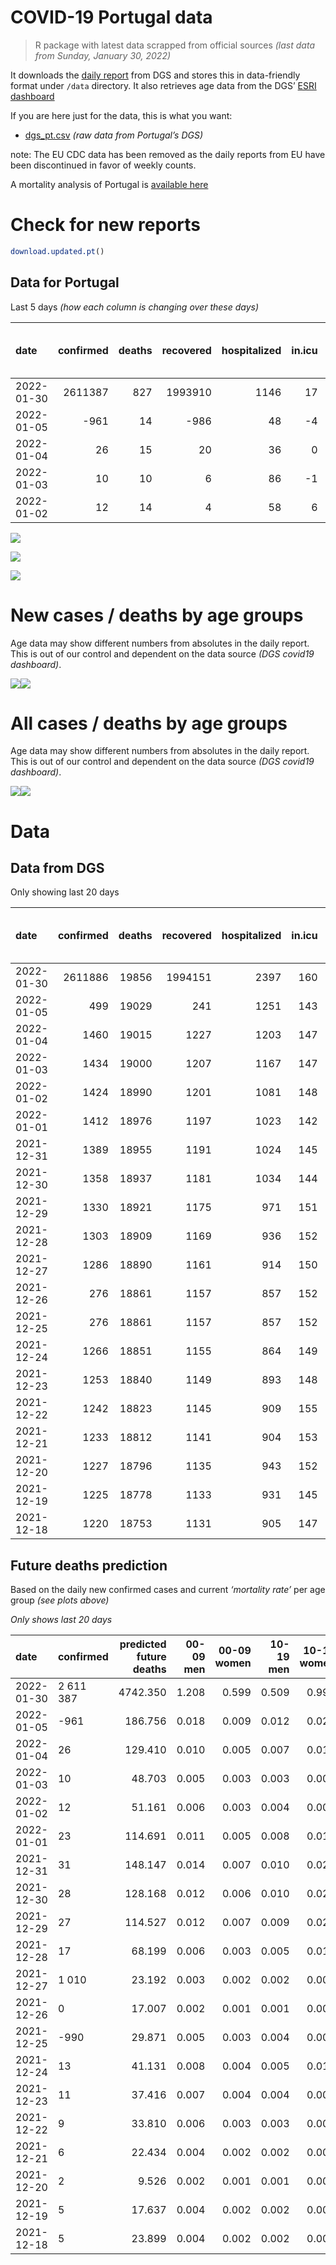 COVID-19 Portugal data
================

> R package with latest data scrapped from official sources *(last data
> from Sunday, January 30, 2022)*

It downloads the [daily
report](https://covid19.min-saude.pt/relatorio-de-situacao/) from DGS
and stores this in data-friendly format under `/data` directory. It also
retrieves age data from the DGS’ [ESRI
dashboard](https://covid19.min-saude.pt/ponto-de-situacao-atual-em-portugal/)

If you are here just for the data, this is what you want:

-   [dgs\_pt.csv](raw/master/data/dgs_pt.csv) *(raw data from Portugal’s
    DGS)*

note: The EU CDC data has been removed as the daily reports from EU have
been discontinued in favor of weekly counts.

A mortality analysis of Portugal is [available
here](https://averissimo.github.io/covid19-analysis/mortality.html)

# Check for new reports

``` r
download.updated.pt()
```

## Data for Portugal

Last 5 days *(how each column is changing over these days)*

| date       | confirmed | deaths | recovered | hospitalized | in.icu | first vaccine | second vaccine | confirmed m 00-09 | confirmed w 00-09 | confirmed m 10-19 | confirmed w 10-19 | confirmed m 20-29 | confirmed w 20-29 | confirmed m 30-39 | confirmed w 30-39 | confirmed m 40-49 | confirmed w 40-49 | confirmed m 50-59 | confirmed w 50-59 | confirmed m 60-69 | confirmed w 60-69 | confirmed m 70-79 | confirmed w 70-79 | confirmed m 80+ | confirmed w 80+ | death m 00-09 | death w 00-09 | death m 10-19 | death w 10-19 | death m 20-29 | death w 20-29 | death m 30-39 | death w 30-39 | death m 40-49 | death w 40-49 | death m 50-59 | death w 50-59 | death m 60-69 | death w 60-69 | death m 70-79 | death w 70-79 | death m 80+ | death w 80+ | contacts |
|:-----------|----------:|-------:|----------:|-------------:|-------:|--------------:|---------------:|------------------:|------------------:|------------------:|------------------:|------------------:|------------------:|------------------:|------------------:|------------------:|------------------:|------------------:|------------------:|------------------:|------------------:|------------------:|------------------:|----------------:|----------------:|--------------:|--------------:|--------------:|--------------:|--------------:|--------------:|--------------:|--------------:|--------------:|--------------:|--------------:|--------------:|--------------:|--------------:|--------------:|--------------:|------------:|------------:|---------:|
| 2022-01-30 |   2611387 |    827 |   1993910 |         1146 |     17 |            NA |             NA |             79298 |             75225 |             83802 |             81537 |             74597 |             83451 |             82394 |            102865 |             92083 |            115104 |             56045 |             66573 |             29018 |             34321 |             15525 |             18122 |            7840 |           13142 |             0 |             0 |             0 |             0 |             2 |             3 |             4 |             0 |             4 |             6 |            23 |            12 |            45 |            30 |           115 |            65 |         255 |         263 |       NA |
| 2022-01-05 |      -961 |     14 |      -986 |           48 |     -4 |            NA |             NA |              1188 |              1081 |              2043 |              2266 |              3657 |              3931 |              3301 |              3497 |              3473 |              3964 |              2817 |              3125 |              1428 |              1621 |               631 |               727 |             293 |             457 |             0 |             0 |             0 |             0 |             0 |             0 |             0 |             0 |             0 |             0 |             1 |             0 |             4 |             0 |             3 |             1 |           3 |           2 |       NA |
| 2022-01-04 |        26 |     15 |        20 |           36 |      0 |            NA |             NA |               630 |               595 |              1216 |              1410 |              2484 |              2528 |              2140 |              2227 |              2294 |              2684 |              1936 |              2044 |              1024 |              1096 |               426 |               473 |             212 |             316 |             0 |             0 |             0 |             0 |             0 |             0 |             0 |             0 |             0 |             0 |             1 |             1 |             1 |             0 |             4 |             3 |           3 |           2 |       NA |
| 2022-01-03 |        10 |     10 |         6 |           86 |     -1 |            NA |             NA |               339 |               335 |               522 |               551 |               913 |              1041 |               924 |               952 |               928 |              1084 |               759 |               852 |               381 |               409 |               144 |               171 |              78 |             130 |             0 |             0 |             0 |             0 |             0 |             0 |             0 |             0 |             0 |             0 |             0 |             0 |             1 |             0 |             1 |             2 |           4 |           2 |       NA |
| 2022-01-02 |        12 |     14 |         4 |           58 |      6 |            NA |             NA |               367 |               388 |               594 |               643 |               946 |              1081 |               891 |              1015 |               917 |              1156 |               775 |               869 |               405 |               439 |               154 |               222 |              72 |             140 |             0 |             0 |             0 |             0 |             0 |             0 |             0 |             0 |             0 |             0 |             0 |             1 |             0 |             0 |             4 |             1 |           4 |           4 |       NA |

![](README_files/figure-gfm/totals-1.svg)<!-- -->

![](README_files/figure-gfm/differential-1.svg)<!-- -->

![](README_files/figure-gfm/differential_7days-1.svg)<!-- -->

# New cases / deaths by age groups

Age data may show different numbers from absolutes in the daily report.
This is out of our control and dependent on the data source *(DGS
covid19 dashboard)*.

![](README_files/figure-gfm/new_cases_deaths-1.svg)<!-- -->![](README_files/figure-gfm/new_cases_deaths-2.svg)<!-- -->

# All cases / deaths by age groups

Age data may show different numbers from absolutes in the daily report.
This is out of our control and dependent on the data source *(DGS
covid19 dashboard)*.

![](README_files/figure-gfm/total_cases_deaths-1.svg)<!-- -->![](README_files/figure-gfm/total_cases_deaths-2.svg)<!-- -->

# Data

## Data from DGS

Only showing last 20 days

| date       | confirmed | deaths | recovered | hospitalized | in.icu | confirmed m 00-09 | confirmed w 00-09 | confirmed m 10-19 | confirmed w 10-19 | confirmed m 20-29 | confirmed w 20-29 | confirmed m 30-39 | confirmed w 30-39 | confirmed m 40-49 | confirmed w 40-49 | confirmed m 50-59 | confirmed w 50-59 | confirmed m 60-69 | confirmed w 60-69 | confirmed m 70-79 | confirmed w 70-79 | confirmed m 80+ | confirmed w 80+ | death m 00-09 | death w 00-09 | death m 10-19 | death w 10-19 | death m 20-29 | death w 20-29 | death m 30-39 | death w 30-39 | death m 40-49 | death w 40-49 | death m 50-59 | death w 50-59 | death m 60-69 | death w 60-69 | death m 70-79 | death w 70-79 | death m 80+ | death w 80+ | first vaccine | second vaccine | contacts |
|:-----------|----------:|-------:|----------:|-------------:|-------:|------------------:|------------------:|------------------:|------------------:|------------------:|------------------:|------------------:|------------------:|------------------:|------------------:|------------------:|------------------:|------------------:|------------------:|------------------:|------------------:|----------------:|----------------:|--------------:|--------------:|--------------:|--------------:|--------------:|--------------:|--------------:|--------------:|--------------:|--------------:|--------------:|--------------:|--------------:|--------------:|--------------:|--------------:|------------:|------------:|--------------:|---------------:|---------:|
| 2022-01-30 |   2611886 |  19856 |   1994151 |         2397 |    160 |            131286 |            125484 |            164678 |            163186 |            199752 |            210368 |            190759 |            221715 |            204516 |            250647 |            148374 |            178917 |             93326 |            104703 |             53833 |             61195 |           36955 |           69774 |             2 |             1 |             1 |             2 |            10 |             8 |            32 |            21 |           121 |            81 |           414 |           177 |          1264 |           565 |          2679 |          1631 |        5928 |        6919 |            NA |             NA |   624599 |
| 2022-01-05 |       499 |  19029 |       241 |         1251 |    143 |             51988 |             50259 |             80876 |             81649 |            125155 |            126917 |            108365 |            118850 |            112433 |            135543 |             92329 |            112344 |             64308 |             70382 |             38308 |             43073 |           29115 |           56632 |             2 |             1 |             1 |             2 |             8 |             5 |            28 |            21 |           117 |            75 |           391 |           165 |          1219 |           535 |          2564 |          1566 |        5673 |        6656 |            NA |             NA |       NA |
| 2022-01-04 |      1460 |  19015 |      1227 |         1203 |    147 |             50800 |             49178 |             78833 |             79383 |            121498 |            122986 |            105064 |            115353 |            108960 |            131579 |             89512 |            109219 |             62880 |             68761 |             37677 |             42346 |           28822 |           56175 |             2 |             1 |             1 |             2 |             8 |             5 |            28 |            21 |           117 |            75 |           390 |           165 |          1215 |           535 |          2561 |          1565 |        5670 |        6654 |            NA |             NA |       NA |
| 2022-01-03 |      1434 |  19000 |      1207 |         1167 |    147 |             50170 |             48583 |             77617 |             77973 |            119014 |            120458 |            102924 |            113126 |            106666 |            128895 |             87576 |            107175 |             61856 |             67665 |             37251 |             41873 |           28610 |           55859 |             2 |             1 |             1 |             2 |             8 |             5 |            28 |            21 |           117 |            75 |           389 |           164 |          1214 |           535 |          2557 |          1562 |        5667 |        6652 |            NA |             NA |       NA |
| 2022-01-02 |      1424 |  18990 |      1201 |         1081 |    148 |             49831 |             48248 |             77095 |             77422 |            118101 |            119417 |            102000 |            112174 |            105738 |            127811 |             86817 |            106323 |             61475 |             67256 |             37107 |             41702 |           28532 |           55729 |             2 |             1 |             1 |             2 |             8 |             5 |            28 |            21 |           117 |            75 |           389 |           164 |          1213 |           535 |          2556 |          1560 |        5663 |        6650 |            NA |             NA |       NA |
| 2022-01-01 |      1412 |  18976 |      1197 |         1023 |    142 |             49464 |             47860 |             76501 |             76779 |            117155 |            118336 |            101109 |            111159 |            104821 |            126655 |             86042 |            105454 |             61070 |             66817 |             36953 |             41480 |           28460 |           55589 |             2 |             1 |             1 |             2 |             8 |             5 |            28 |            21 |           117 |            75 |           389 |           163 |          1213 |           535 |          2552 |          1559 |        5659 |        6646 |            NA |             NA |       NA |
| 2021-12-31 |      1389 |  18955 |      1191 |         1024 |    145 |             48735 |             47202 |             75187 |             75381 |            115010 |            116121 |             99190 |            109112 |            102877 |            124323 |             84444 |            103597 |             60235 |             65887 |             36585 |             41018 |           28287 |           55276 |             2 |             1 |             1 |             2 |             8 |             5 |            27 |            21 |           117 |            75 |           388 |           163 |          1209 |           534 |          2547 |          1557 |        5657 |        6641 |            NA |             NA |       NA |
| 2021-12-30 |      1358 |  18937 |      1181 |         1034 |    144 |             47830 |             46310 |             73467 |             73495 |            112090 |            113036 |             96661 |            106369 |            100289 |            121220 |             82462 |            101239 |             59173 |             64625 |             36082 |             40391 |           28063 |           54894 |             2 |             1 |             1 |             2 |             8 |             5 |            27 |            21 |           117 |            74 |           388 |           163 |          1208 |           534 |          2545 |          1553 |        5650 |        6638 |            NA |             NA |       NA |
| 2021-12-29 |      1330 |  18921 |      1175 |          971 |    151 |             47019 |             45541 |             71874 |             71736 |            109246 |            110145 |             94312 |            103959 |             97954 |            118272 |             80531 |             98948 |             58125 |             63443 |             35654 |             39868 |           27879 |           54572 |             2 |             1 |             1 |             2 |             8 |             5 |            27 |            21 |           117 |            74 |           386 |           163 |          1208 |           534 |          2542 |          1551 |        5644 |        6635 |            NA |             NA |       NA |
| 2021-12-28 |      1303 |  18909 |      1169 |          936 |    152 |             46253 |             44693 |             70362 |             70087 |            106635 |            107386 |             92158 |            101543 |             95693 |            115474 |             78777 |             96918 |             57168 |             62406 |             35264 |             39416 |           27700 |           54312 |             2 |             1 |             1 |             2 |             8 |             5 |            27 |            21 |           117 |            74 |           386 |           163 |          1206 |           534 |          2541 |          1548 |        5642 |        6631 |            NA |             NA |       NA |
| 2021-12-27 |      1286 |  18890 |      1161 |          914 |    150 |             45827 |             44279 |             69467 |             69110 |            104835 |            105556 |             90756 |            100018 |             94182 |            113705 |             77590 |             95573 |             56530 |             61740 |             35037 |             39174 |           27593 |           54167 |             2 |             1 |             1 |             2 |             8 |             5 |            27 |            21 |           117 |            74 |           386 |           162 |          1202 |           532 |          2538 |          1547 |        5639 |        6626 |            NA |             NA |       NA |
| 2021-12-26 |       276 |  18861 |      1157 |          857 |    152 |             45638 |             44084 |             69142 |             68680 |            104131 |            104803 |             90179 |             99478 |             93617 |            113086 |             77226 |             95175 |             56331 |             61519 |             34967 |             39102 |           27552 |           54115 |             2 |             1 |             1 |             2 |             8 |             5 |            27 |            21 |           117 |            74 |           385 |           162 |          1200 |           532 |          2535 |          1546 |        5632 |        6624 |            NA |             NA |       NA |
| 2021-12-25 |       276 |  18861 |      1157 |          857 |    152 |             45486 |             43951 |             68938 |             68442 |            103746 |            104340 |             89854 |             99155 |             93313 |            112754 |             76983 |             94952 |             56204 |             61409 |             34919 |             39060 |           27522 |           54064 |             2 |             1 |             1 |             2 |             8 |             5 |            27 |            21 |           117 |            74 |           385 |           162 |          1200 |           531 |          2533 |          1544 |        5626 |        6622 |            NA |             NA |       NA |
| 2021-12-24 |      1266 |  18851 |      1155 |          864 |    149 |             45129 |             43567 |             68306 |             67707 |            102661 |            103225 |             89012 |             98242 |             92443 |            111882 |             76358 |             94323 |             55908 |             61079 |             34821 |             38937 |           27486 |           53997 |             2 |             1 |             1 |             2 |             8 |             5 |            27 |            21 |           117 |            74 |           385 |           162 |          1199 |           531 |          2532 |          1543 |        5624 |        6617 |            NA |             NA |       NA |
| 2021-12-23 |      1253 |  18840 |      1149 |          893 |    148 |             44631 |             43096 |             67487 |             66798 |            101182 |            101749 |             87902 |             97080 |             91375 |            110704 |             75615 |             93542 |             55504 |             60689 |             34677 |             38793 |           27423 |           53915 |             2 |             1 |             1 |             2 |             8 |             5 |            27 |            21 |           117 |            73 |           384 |           162 |          1199 |           531 |          2530 |          1542 |        5622 |        6613 |            NA |             NA |       NA |
| 2021-12-22 |      1242 |  18823 |      1145 |          909 |    155 |             44204 |             42647 |             66845 |             66101 |             99986 |            100590 |             86950 |             96208 |             90495 |            109742 |             75034 |             92923 |             55148 |             60363 |             34555 |             38650 |           27375 |           53816 |             2 |             1 |             1 |             2 |             8 |             5 |            27 |            21 |           117 |            73 |           383 |           162 |          1196 |           531 |          2527 |          1538 |        5620 |        6609 |            NA |             NA |       NA |
| 2021-12-21 |      1233 |  18812 |      1141 |          904 |    153 |             43825 |             42264 |             66322 |             65571 |             99044 |             99632 |             86156 |             95469 |             89711 |            108929 |             74518 |             92357 |             54830 |             60059 |             34444 |             38519 |           27324 |           53739 |             2 |             1 |             1 |             2 |             8 |             5 |            27 |            21 |           117 |            73 |           383 |           162 |          1194 |           531 |          2526 |          1536 |        5618 |        6605 |            NA |             NA |       NA |
| 2021-12-20 |      1227 |  18796 |      1135 |          943 |    152 |             43567 |             42020 |             66036 |             65236 |             98460 |             99053 |             85656 |             94978 |             89212 |            108406 |             74169 |             91969 |             54607 |             59842 |             34384 |             38420 |           27295 |           53679 |             2 |             1 |             1 |             2 |             8 |             5 |            27 |            21 |           117 |            73 |           383 |           162 |          1192 |           531 |          2524 |          1535 |        5612 |        6600 |            NA |             NA |       NA |
| 2021-12-19 |      1225 |  18778 |      1133 |          931 |    145 |             43407 |             41846 |             65896 |             65059 |             98193 |             98801 |             85450 |             94730 |             88989 |            108161 |             73971 |             91797 |             54528 |             59752 |             34348 |             38380 |           27280 |           53662 |             2 |             1 |             1 |             2 |             8 |             5 |            27 |            21 |           116 |            73 |           383 |           162 |          1191 |           531 |          2520 |          1534 |        5609 |        6592 |            NA |             NA |       NA |
| 2021-12-18 |      1220 |  18753 |      1131 |          905 |    147 |             43164 |             41621 |             65639 |             64797 |             97800 |             98458 |             85082 |             94404 |             88634 |            107743 |             73674 |             91542 |             54384 |             59580 |             34278 |             38308 |           27258 |           53619 |             2 |             1 |             1 |             2 |             8 |             5 |            27 |            21 |           116 |            73 |           382 |           162 |          1186 |           530 |          2517 |          1534 |        5601 |        6585 |            NA |             NA |       NA |

## Future deaths prediction

Based on the daily new confirmed cases and current *‘mortality rate’*
per age group *(see plots above)*

*Only shows last 20 days*

| date       | confirmed | predicted future deaths | 00-09 men | 00-09 women | 10-19 men | 10-19 women | 20-29 men | 20-29 women | 30-39 men | 30-39 women | 40-49 men | 40-49 women | 50-59 men | 50-59 women | 60-69 men | 60-69 women | 70-79 men | 70-79 women |  80+ men | 80+ women |
|:-----------|:----------|------------------------:|----------:|------------:|----------:|------------:|----------:|------------:|----------:|------------:|----------:|------------:|----------:|------------:|----------:|------------:|----------:|------------:|---------:|----------:|
| 2022-01-30 | 2 611 387 |                4742.350 |     1.208 |       0.599 |     0.509 |       0.999 |     3.734 |       3.174 |    13.822 |       9.743 |    54.480 |      37.197 |   156.379 |      65.860 |   393.018 |     185.204 |   772.602 |     482.997 | 1257.625 |  1303.200 |
| 2022-01-05 | -961      |                 186.756 |     0.018 |       0.009 |     0.012 |       0.028 |     0.183 |       0.149 |     0.554 |       0.331 |     2.055 |       1.281 |     7.860 |       3.092 |    19.341 |       8.747 |    31.402 |      19.376 |   47.001 |    45.317 |
| 2022-01-04 | 26        |                 129.410 |     0.010 |       0.005 |     0.007 |       0.017 |     0.124 |       0.096 |     0.359 |       0.211 |     1.357 |       0.867 |     5.402 |       2.022 |    13.869 |       5.914 |    21.200 |      12.607 |   34.007 |    31.336 |
| 2022-01-03 | 10        |                  48.703 |     0.005 |       0.003 |     0.003 |       0.007 |     0.046 |       0.040 |     0.155 |       0.090 |     0.549 |       0.350 |     2.118 |       0.843 |     5.160 |       2.207 |     7.166 |       4.558 |   12.512 |    12.891 |
| 2022-01-02 | 12        |                  51.161 |     0.006 |       0.003 |     0.004 |       0.008 |     0.047 |       0.041 |     0.149 |       0.096 |     0.543 |       0.374 |     2.162 |       0.860 |     5.485 |       2.369 |     7.664 |       5.917 |   11.550 |    13.883 |
| 2022-01-01 | 23        |                 114.691 |     0.011 |       0.005 |     0.008 |       0.017 |     0.107 |       0.084 |     0.322 |       0.194 |     1.150 |       0.754 |     4.459 |       1.837 |    11.309 |       5.018 |    18.314 |      12.313 |   27.751 |    31.038 |
| 2021-12-31 | 31        |                 148.147 |     0.014 |       0.007 |     0.010 |       0.023 |     0.146 |       0.117 |     0.424 |       0.260 |     1.531 |       1.003 |     5.530 |       2.333 |    14.384 |       6.810 |    25.032 |      16.711 |   35.932 |    37.880 |
| 2021-12-30 | 28        |                 128.168 |     0.012 |       0.006 |     0.010 |       0.022 |     0.142 |       0.110 |     0.394 |       0.228 |     1.381 |       0.953 |     5.388 |       2.266 |    14.194 |       6.378 |    21.299 |      13.939 |   29.516 |    31.930 |
| 2021-12-29 | 27        |                 114.527 |     0.012 |       0.007 |     0.009 |       0.020 |     0.131 |       0.105 |     0.361 |       0.229 |     1.338 |       0.904 |     4.894 |       2.008 |    12.962 |       5.596 |    19.408 |      12.047 |   28.714 |    25.782 |
| 2021-12-28 | 17        |                  68.199 |     0.006 |       0.003 |     0.005 |       0.012 |     0.090 |       0.070 |     0.235 |       0.144 |     0.894 |       0.572 |     3.312 |       1.331 |     8.641 |       3.594 |    11.297 |       6.450 |   17.164 |    14.379 |
| 2021-12-27 | 1 010     |                  23.192 |     0.003 |       0.002 |     0.002 |       0.005 |     0.035 |       0.029 |     0.097 |       0.051 |     0.334 |       0.200 |     1.016 |       0.394 |     2.695 |       1.193 |     3.484 |       1.919 |    6.577 |     5.156 |
| 2021-12-26 | 0         |                  17.007 |     0.002 |       0.001 |     0.001 |       0.003 |     0.019 |       0.018 |     0.055 |       0.031 |     0.180 |       0.107 |     0.678 |       0.221 |     1.720 |       0.594 |     2.389 |       1.119 |    4.812 |     5.057 |
| 2021-12-25 | -990      |                  29.871 |     0.005 |       0.003 |     0.004 |       0.009 |     0.054 |       0.042 |     0.141 |       0.086 |     0.515 |       0.282 |     1.744 |       0.622 |     4.009 |       1.781 |     4.877 |       3.278 |    5.775 |     6.644 |
| 2021-12-24 | 13        |                  41.131 |     0.008 |       0.004 |     0.005 |       0.011 |     0.074 |       0.056 |     0.186 |       0.110 |     0.632 |       0.381 |     2.073 |       0.773 |     5.472 |       2.105 |     7.166 |       3.838 |   10.106 |     8.131 |
| 2021-12-23 | 11        |                  37.416 |     0.007 |       0.004 |     0.004 |       0.009 |     0.060 |       0.044 |     0.160 |       0.083 |     0.521 |       0.311 |     1.621 |       0.612 |     4.822 |       1.759 |     6.071 |       3.811 |    7.700 |     9.817 |
| 2021-12-22 | 9         |                  33.810 |     0.006 |       0.003 |     0.003 |       0.006 |     0.047 |       0.036 |     0.133 |       0.070 |     0.464 |       0.263 |     1.440 |       0.560 |     4.307 |       1.640 |     5.524 |       3.491 |    8.181 |     7.636 |
| 2021-12-21 | 6         |                  22.434 |     0.004 |       0.002 |     0.002 |       0.004 |     0.029 |       0.022 |     0.084 |       0.047 |     0.295 |       0.169 |     0.974 |       0.384 |     3.020 |       1.171 |     2.986 |       2.639 |    4.652 |     5.950 |
| 2021-12-20 | 2         |                   9.526 |     0.002 |       0.001 |     0.001 |       0.002 |     0.013 |       0.010 |     0.035 |       0.023 |     0.132 |       0.079 |     0.552 |       0.170 |     1.070 |       0.486 |     1.792 |       1.066 |    2.406 |     1.686 |
| 2021-12-19 | 5         |                  17.637 |     0.004 |       0.002 |     0.002 |       0.003 |     0.020 |       0.013 |     0.062 |       0.031 |     0.210 |       0.135 |     0.829 |       0.252 |     1.950 |       0.928 |     3.484 |       1.919 |    3.529 |     4.264 |
| 2021-12-18 | 5         |                  23.899 |     0.004 |       0.002 |     0.002 |       0.004 |     0.025 |       0.017 |     0.069 |       0.041 |     0.238 |       0.147 |     0.801 |       0.317 |     2.587 |       1.004 |     3.732 |       2.665 |    6.096 |     6.148 |
